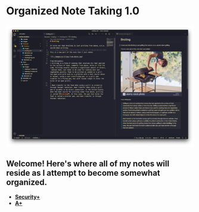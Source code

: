 # Organized Note Taking 1.0

### ![](./images/vscodium-note-taking-590x380.png)

## **Welcome! Here's where all of my notes will reside as I attempt to become somewhat organized.**

- [**Security+**](./CSCI-17)
- [**A+**](./CSCI-49)